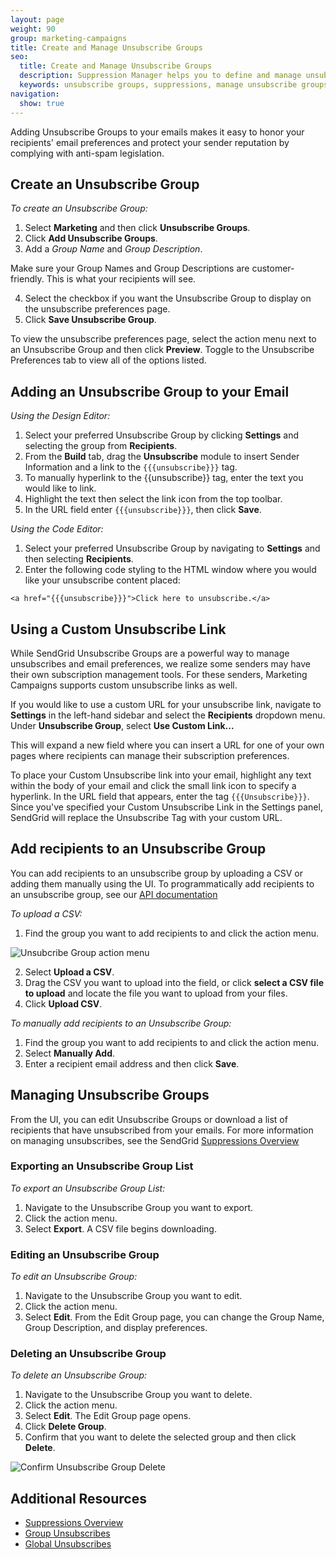 ```yaml
---
layout: page
weight: 90
group: marketing-campaigns
title: Create and Manage Unsubscribe Groups
seo:
  title: Create and Manage Unsubscribe Groups
  description: Suppression Manager helps you to define and manage unsubscribe groups to keep you out of the spam folder.
  keywords: unsubscribe groups, suppressions, manage unsubscribe groups, delete unsubscribe groups
navigation:
  show: true
---
```


Adding Unsubscribe Groups to your emails makes it easy to honor your recipients' email preferences and protect your sender reputation by complying with anti-spam legislation.

## Create an Unsubscribe Group

*To create an Unsubscribe Group:*

1. Select **Marketing** and then click **Unsubscribe Groups**.
1. Click **Add Unsubscribe Groups**.
1. Add a *Group Name* and *Group Description*.

<call-out>

Make sure your Group Names and Group Descriptions are customer-friendly. This is what your recipients will see.

</call-out>

4. Select the checkbox if you want the Unsubscribe Group to display on the unsubscribe preferences page.
5. Click **Save Unsubscribe Group**.

<call-out>

To view the unsubscribe preferences page, select the action menu next to an Unsubscribe Group and then click **Preview**. Toggle to the Unsubscribe Preferences tab to view all of the options listed.

</call-out>

## Adding an Unsubscribe Group to your Email

*Using the Design Editor:*

1. Select your preferred Unsubscribe Group by clicking **Settings** and selecting the group from **Recipients**.
1. From the **Build** tab, drag the **Unsubscribe** module to insert Sender Information and a link to the `{{{unsubscribe}}}` tag.
1. To manually hyperlink to the {{unsubscribe}} tag, enter the text you would like to link.
1. Highlight the text then select the link icon from the top toolbar.
1. In the URL field enter `{{{unsubscribe}}}`, then click **Save**.

*Using the Code Editor:*

1. Select your preferred Unsubscribe Group by navigating to **Settings** and then selecting **Recipients**.
1. Enter the following code styling to the HTML window where you would like your unsubscribe content placed:

```
<a href="{{{unsubscribe}}}">Click here to unsubscribe.</a>
```

## Using a Custom Unsubscribe Link

While SendGrid Unsubscribe Groups are a powerful way to manage unsubscribes and email preferences, we realize some senders may have their own subscription management tools. For these senders, Marketing Campaigns supports custom unsubscribe links as well.

If you would like to use a custom URL for your unsubscribe link, navigate to **Settings** in the left-hand sidebar and select the **Recipients** dropdown menu. Under **Unsubscribe Group**, select **Use Custom Link...**

This will expand a new field where you can insert a URL for one of your own pages where recipients can manage their subscription preferences.

To place your Custom Unsubscribe link into your email, highlight any text within the body of your email and click the small link icon to specify a hyperlink. In the URL field that appears, enter the tag `{{{Unsubscribe}}}`. Since you've specified your Custom Unsubscribe Link in the Settings panel, SendGrid will replace the Unsubscribe Tag with your custom URL.

## Add recipients to an Unsubscribe Group

You can add recipients to an unsubscribe group by uploading a CSV or adding them manually using the UI. To programmatically add recipients to an unsubscribe group, see our [API documentation](https://sendgrid.api-docs.io/v3.0/suppressions-unsubscribe-groups)

*To upload a CSV:*

1. Find the group you want to add recipients to and click the action menu.

![]({{root_url}}/img/unsub_action_menu.png "Unsubcribe Group action menu")

2. Select **Upload a CSV**.
3. Drag the CSV you want to upload into the field, or click **select a CSV file to upload** and locate the file you want to upload from your files.
4. Click **Upload CSV**.

*To manually add recipients to an Unsubscribe Group:*

1. Find the group you want to add recipients to and click the action menu.
1. Select **Manually Add**.
1. Enter a recipient email address and then click **Save**.

## Managing Unsubscribe Groups

From the UI, you can edit Unsubscribe Groups or download a list of recipients that have unsubscribed from your emails. For more information on managing unsubscribes, see the SendGrid [Suppressions Overview]({{root_url}}/ui/sending-email/index-suppressions/#managing-unsubscribes)

### Exporting an Unsubscribe Group List

*To export an Unsubscribe Group List:*

1. Navigate to the Unsubscribe Group you want to export.
1. Click the action menu.
1. Select **Export**. A CSV file begins downloading.

### Editing an Unsubscribe Group

*To edit an Unsubscribe Group:*

1. Navigate to the Unsubscribe Group you want to edit.
1. Click the action menu.
1. Select **Edit**.
From the Edit Group page, you can change the Group Name, Group Description, and display preferences.

### Deleting an Unsubscribe Group

*To delete an Unsubscribe Group:*

1. Navigate to the Unsubscribe Group you want to delete.
1. Click the action menu.
1. Select **Edit**. The Edit Group page opens.
1. Click **Delete Group**.
1. Confirm that you want to delete the selected group and then click **Delete**.

![]({{root_url}}/img/confirm_unsub_group_delete.png "Confirm Unsubscribe Group Delete")

## Additional Resources

- [Suppressions Overview]({{root_url}}/ui/sending-email/index-suppressions/)
- [Group Unsubscribes]({{root_url}}/ui/sending-email/group-unsubscribes/)
- [Global Unsubscribes]({{root_url}}/ui/sending-email/global-unsubscribes/)


